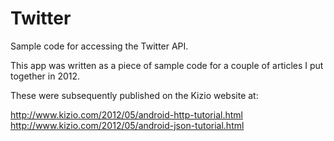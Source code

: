 # Twitter

Sample code for accessing the Twitter API.

This app was written as a piece of sample code for a couple of articles I put together in 2012.

These were subsequently published on the Kizio website at:

http://www.kizio.com/2012/05/android-http-tutorial.html
http://www.kizio.com/2012/05/android-json-tutorial.html
